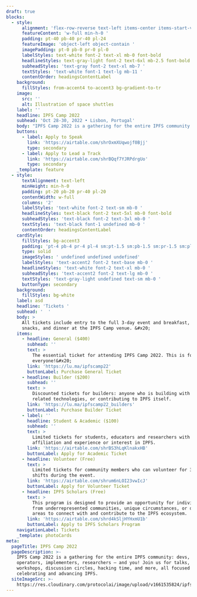 ```yaml
---
draft: true
blocks:
  - style:
      alignment: 'flex-row-reverse text-left items-center items-start-vertical '
      featureContent: 'w-full min-h-0 '
      padding: pt-40 pb-40 pr-40 pl-24
      featureImage: 'object-left object-contain '
      imagePadding: pt-0 pb-0 pr-0 pl-0
      labelStyles: text-white font-2 text-xl mb-0 font-bold
      headlineStyles: text-gray-light font-2 text-6xl mb-2.5 font-bold
      subheadStyles: 'text-gray font-2 text-xl mb-7 '
      textStyles: 'text-white font-1 text-lg mb-11 '
      contentOrder: headingsContentLabel
    background:
      fillStyles: from-accent4 to-accent3 bg-gradient-to-tr
    image:
      src: ''
      alt: Illustration of space shuttles
    label: ''
    headline: IPFS Camp 2022
    subhead: 'Oct 28-30, 2022 • Lisbon, Portugal'
    body: "IPFS Camp 2022 is a gathering for the entire IPFS community: devs, operators, implementers, researchers – and you!\nJoin us for talks, workshops, discussion circles, hacking time, and more, all focused on celebrating and advancing IPFS.\n\nTracks include:&#x20;\n\n\nContent Routing · Creatives & Artists & IPFS · Growing with IPFS · IPFS Implementers · IPFS Operators ·\_ IPFS User & Dev Tools for Fun & Awesome · IPFS Users Showcase · Learning IPFS · libp2p Builders · libp2p & IPFS Privacy · Measurement & Performance · New Problems in Decentralized Network Research · & more!\n"
    buttons:
      - label: Apply to Speak
        link: 'https://airtable.com/shrOxmXUqwojf0Bjj'
        type: secondary
      - label: Apply to Lead a Track
        link: 'https://airtable.com/shrBQqf7YJRPdrgUo'
        type: secondary
    _template: feature
  - style:
      textAlignment: text-left
      minHeight: min-h-0
      padding: pt-20 pb-20 pr-40 pl-20
      contentWidth: w-full
      columns: '2'
      labelStyles: 'text-white font-2 text-sm mb-0 '
      headlineStyles: text-black font-2 text-5xl mb-0 font-bold
      subheadStyles: 'text-black font-2 text-3xl mb-0 '
      textStyles: 'text-black font-1 undefined mb-0 '
      contentOrder: headingsContentLabel
    cardStyle:
      fillStyles: bg-accent3
      padding: 'pt-4 pb-4 pr-4 pl-4 sm:pt-1.5 sm:pb-1.5 sm:pr-1.5 sm:pl-1.5'
      type: solid
      imageStyles: ' undefined undefined undefined'
      labelStyles: 'text-accent2 font-2 text-base mb-0 '
      headlineStyles: 'text-white font-2 text-xl mb-0 '
      subheadStyles: 'text-accent2 font-2 text-lg mb-0 '
      textStyles: 'text-gray-light undefined text-sm mb-0 '
      buttonType: secondary
    background:
      fillStyles: bg-white
    label: asd
    headline: 'Tickets '
    subhead: '  '
    body: >
      All tickets include entry to the full 3-day event and breakfast, lunch,
      snacks, and dinner at the IPFS Camp venue. &#x20;
    items:
      - headline: General ($400)
        subhead: ''
        text: >
          The essential ticket for attending IPFS Camp 2022. This is for
          everyone!&#x20;
        link: 'https://lu.ma/ipfscamp22'
        buttonLabel: Purchase General Ticket
      - headline: Builder ($200)
        subhead: ''
        text: >
          Discounted tickets for builders: anyone who is building with IPFS or
          related technologies, or contributing to IPFS itself.
        link: 'https://lu.ma/ipfscamp22_builders'
        buttonLabel: Purchase Builder Ticket
      - label: ''
        headline: Student & Academic ($100)
        subhead: ''
        text: >
          Limited tickets for students, educators and researchers with academic
          affiliation and experience or interest in IPFS.
        link: 'https://airtable.com/shrBS3hLqKlnakxHB'
        buttonLabel: Apply for Academic Ticket
      - headline: Volunteer (Free)
        text: >
          Limited tickets for community members who can volunteer for 3 x 2 hour
          shifts during the event.
        link: 'https://airtable.com/shrum6nLOI23vwIcJ'
        buttonLabel: Apply for Volunteer Ticket
      - headline: IPFS Scholars (Free)
        text: >
          This program is designed to provide an opportunity for individuals
          from underrepresented communities, unique circumstances, or developing
          areas to connect with and contribute to the IPFS ecosystem.
        link: 'https://airtable.com/shrd4kSljHYHxmU1b'
        buttonLabel: Apply to IPFS Scholars Program
    navigationLabel: Tickets
    _template: photoCards
meta:
  pageTitle: IPFS Camp 2022
  pageDescription: >-
    IPFS Camp 2022 is a gathering for the entire IPFS community: devs,
    operators, implementers, researchers – and you! Join us for talks,
    workshops, discussion circles, hacking time, and more, all focused on
    celebrating and advancing IPFS.
  siteImageSrc: >-
    https://res.cloudinary.com/protocolai/image/upload/v1661535824/ipfs-camp-og_dgigow.jpg
---
```


